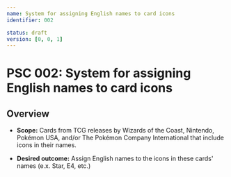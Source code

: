 ```yaml
---
name: System for assigning English names to card icons
identifier: 002

status: draft
version: [0, 0, 1]
---
```


# PSC 002: System for assigning English names to card icons

## Overview

* **Scope:** Cards from TCG releases by Wizards of the Coast, Nintendo, Pokémon
  USA, and/or The Pokémon Company International that include icons in their
  names.

* **Desired outcome:** Assign English names to the icons in these cards' names
  (e.x. Star, E4, etc.)
